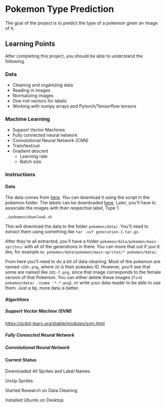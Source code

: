 # Pokemon Type Prediction
The goal of the project is to predict the type of a pokemon given an image of it.

## Learning Points

After completing this project, you should be able to understand the following.

### Data

* Cleaning and organizing data
* Reading in images
* Normalizing images
* One-hot vectors for labels
* Working with numpy arrays and Pytorch/Tensorflow tensors

### Machine Learning

* Support Vector Machines
* Fully connected neural network
* Convolutional Neural Network (CNN)
* Train/test/val
* Gradient descent
    * Learning rate
    * Batch size

### Instructions

#### Data

The data comes from [here](https://veekun.com/dex/downloads). You can download it using the script in the pokemon folder.
The labels can be downloaded [here](https://www.kaggle.com/abcsds/pokemon). Later, you'll have to associate the images with
their respective label, Type 1.

`./pokemon/download.sh`

This will download the data to the folder `pokemon/data/`. You'll need to
extract them using something like `tar -xvf generation-1.tar.gz`.

After they're all extracted, you'll have a folder
`pokemon/data/pokemon/main-sprites/` with all of the generations in there.  You
can move that out if you'd like, for example `mv
pokemon/data/pokemon/main-sprites/* pokemon/data/`.

From here you'll need to do a bit of data cleaning. Most of the pokemon are
named `<ID>.png`, where `ID` is their pokedex ID. However, you'll see that some
are named like `201-f.png`, since that image corresponds to the female version of
that Pokemon. You can either delete these images (`find pokemon/data/ -iname '*-*.png`),
or write your data reader to be able to use them. Just a tip, more data is better.


#### Algorithms

##### Support Vector Machine (SVM)

https://scikit-learn.org/stable/modules/svm.html


##### Fully Connected Neural Network



##### Convolutional Neural Network


#### Current Status
Downloaded All Sprites and Label Names

Unzip Sprites

Started Research on Data Cleaning

Installed Ubunto on Desktop




